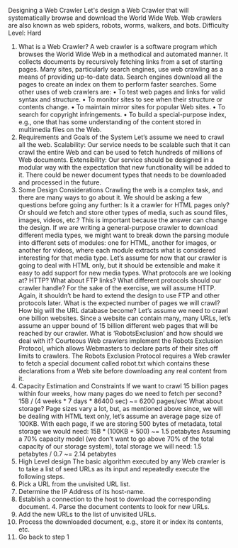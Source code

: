 Designing a Web Crawler 
Let's design a Web Crawler that will systematically browse and download the World Wide Web. Web crawlers are also known as web spiders, robots, worms, walkers, and bots. Difficulty Level: Hard 
1. What is a Web Crawler? 
A web crawler is a software program which browses the World Wide Web in a methodical and automated manner. It collects documents by recursively fetching links from a set of starting pages. Many sites, particularly search engines, use web crawling as a means of providing up-to-date data. Search engines download all the pages to create an index on them to perform faster searches. 
Some other uses of web crawlers are: 
•	To test web pages and links for valid syntax and structure. 
•	To monitor sites to see when their structure or contents change. 
•	To maintain mirror sites for popular Web sites. 
•	To search for copyright infringements. 
•	To build a special-purpose index, e.g., one that has some understanding of the content stored in 
multimedia files on the Web. 
2. Requirements and Goals of the System 
Let’s assume we need to crawl all the web. 
Scalability: Our service needs to be scalable such that it can crawl the entire Web and can be used to fetch hundreds of millions of Web documents. 
Extensibility: Our service should be designed in a modular way with the expectation that new functionality will be added to it. There could be newer document types that needs to be downloaded and processed in the future. 
3. Some Design Considerations 
Crawling the web is a complex task, and there are many ways to go about it. We should be asking a few questions before going any further: 
Is it a crawler for HTML pages only? Or should we fetch and store other types of media, such as sound files, images, videos, etc.? This is important because the answer can change the design. If we are writing a general-purpose crawler to download different media types, we might want to break down the parsing module into different sets of modules: one for HTML, another for images, or another for videos, where each module extracts what is considered interesting for that media type. 
Let’s assume for now that our crawler is going to deal with HTML only, but it should be extensible and make it easy to add support for new media types. 
What protocols are we looking at? HTTP? What about FTP links? What different protocols should our crawler handle? For the sake of the exercise, we will assume HTTP. Again, it shouldn’t be hard to extend the design to use FTP and other protocols later. 
What is the expected number of pages we will crawl? How big will the URL database become? 
Let’s assume we need to crawl one billion websites. Since a website can contain many, many URLs, let’s assume an upper bound of 15 billion different web pages that will be reached by our crawler. 
What is ‘RobotsExclusion’ and how should we deal with it? Courteous Web crawlers implement the Robots Exclusion Protocol, which allows Webmasters to declare parts of their sites off limits to crawlers. The Robots Exclusion Protocol requires a Web crawler to fetch a special document called robot.txt which contains these declarations from a Web site before downloading any real content from it. 
4. Capacity Estimation and Constraints 
If we want to crawl 15 billion pages within four weeks, how many pages do we need to fetch per second? 
15B / (4 weeks * 7 days * 86400 sec) ~= 6200 pages/sec 
What about storage? Page sizes vary a lot, but, as mentioned above since, we will be dealing with HTML text only, let’s assume an average page size of 100KB. With each page, if we are storing 500 bytes of metadata, total storage we would need: 
15B * (100KB + 500) ~= 1.5 petabytes 
Assuming a 70% capacity model (we don’t want to go above 70% of the total capacity of our storage system), total storage we will need: 
1.5 petabytes / 0.7 ~= 2.14 petabytes 
5. High Level design 
The basic algorithm executed by any Web crawler is to take a list of seed URLs as its input and repeatedly execute the following steps. 
1. Pick a URL from the unvisited URL list.
2. Determine the IP Address of its host-name.
3. Establish a connection to the host to download the corresponding document. 4. Parse the document contents to look for new URLs.
5. Add the new URLs to the list of unvisited URLs.
6. Process the downloaded document, e.g., store it or index its contents, etc.
7. Go back to step 1 


